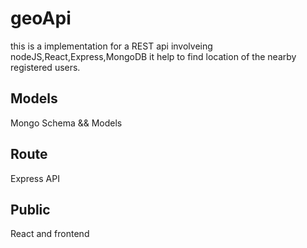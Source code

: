 # geoApi
this is a implementation for a REST api involveing nodeJS,React,Express,MongoDB it help to find location of the nearby registered users. 

## Models 
Mongo Schema && Models

## Route 
Express API

## Public 
React and frontend

